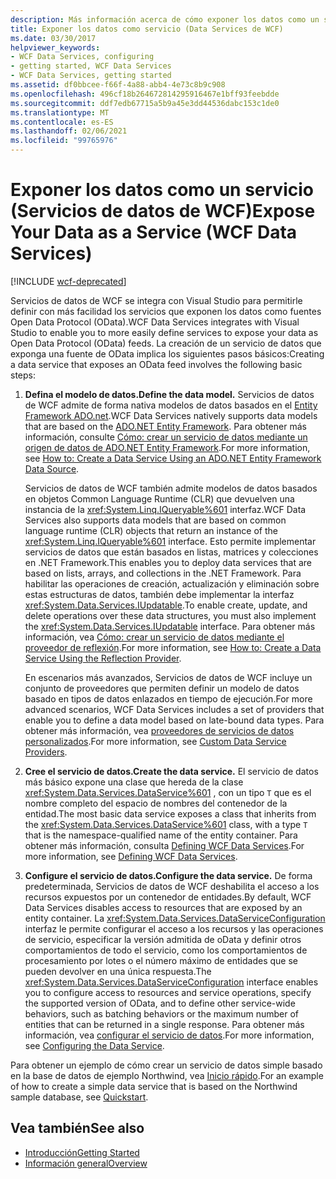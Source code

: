 ```yaml
---
description: Más información acerca de cómo exponer los datos como un servicio (Servicios de datos de WCF)
title: Exponer los datos como servicio (Data Services de WCF)
ms.date: 03/30/2017
helpviewer_keywords:
- WCF Data Services, configuring
- getting started, WCF Data Services
- WCF Data Services, getting started
ms.assetid: df0bbcee-f66f-4a88-abb4-4e73c8b9c908
ms.openlocfilehash: 496cf18b264672814295916467e1bff93feebdde
ms.sourcegitcommit: ddf7edb67715a5b9a45e3dd44536dabc153c1de0
ms.translationtype: MT
ms.contentlocale: es-ES
ms.lasthandoff: 02/06/2021
ms.locfileid: "99765976"
---
```

# <a name="expose-your-data-as-a-service-wcf-data-services"></a><span data-ttu-id="88513-103">Exponer los datos como un servicio (Servicios de datos de WCF)</span><span class="sxs-lookup"><span data-stu-id="88513-103">Expose Your Data as a Service (WCF Data Services)</span></span>

[!INCLUDE [wcf-deprecated](~/includes/wcf-deprecated.md)]

<span data-ttu-id="88513-104">Servicios de datos de WCF se integra con Visual Studio para permitirle definir con más facilidad los servicios que exponen los datos como fuentes Open Data Protocol (OData).</span><span class="sxs-lookup"><span data-stu-id="88513-104">WCF Data Services integrates with Visual Studio to enable you to more easily define services to expose your data as Open Data Protocol (OData) feeds.</span></span> <span data-ttu-id="88513-105">La creación de un servicio de datos que exponga una fuente de OData implica los siguientes pasos básicos:</span><span class="sxs-lookup"><span data-stu-id="88513-105">Creating a data service that exposes an OData feed involves the following basic steps:</span></span>

1. <span data-ttu-id="88513-106">**Defina el modelo de datos.**</span><span class="sxs-lookup"><span data-stu-id="88513-106">**Define the data model.**</span></span> <span data-ttu-id="88513-107">Servicios de datos de WCF admite de forma nativa modelos de datos basados en el [Entity Framework ADO.net](../adonet/ef/index.md).</span><span class="sxs-lookup"><span data-stu-id="88513-107">WCF Data Services natively supports data models that are based on the [ADO.NET Entity Framework](../adonet/ef/index.md).</span></span> <span data-ttu-id="88513-108">Para obtener más información, consulte [Cómo: crear un servicio de datos mediante un origen de datos de ADO.NET Entity Framework](create-a-data-service-using-an-adonet-ef-data-wcf.md).</span><span class="sxs-lookup"><span data-stu-id="88513-108">For more information, see [How to: Create a Data Service Using an ADO.NET Entity Framework Data Source](create-a-data-service-using-an-adonet-ef-data-wcf.md).</span></span>

     <span data-ttu-id="88513-109">Servicios de datos de WCF también admite modelos de datos basados en objetos Common Language Runtime (CLR) que devuelven una instancia de la <xref:System.Linq.IQueryable%601> interfaz.</span><span class="sxs-lookup"><span data-stu-id="88513-109">WCF Data Services also supports data models that are based on common language runtime (CLR) objects that return an instance of the <xref:System.Linq.IQueryable%601> interface.</span></span> <span data-ttu-id="88513-110">Esto permite implementar servicios de datos que están basados en listas, matrices y colecciones en .NET Framework.</span><span class="sxs-lookup"><span data-stu-id="88513-110">This enables you to deploy data services that are based on lists, arrays, and collections in the .NET Framework.</span></span> <span data-ttu-id="88513-111">Para habilitar las operaciones de creación, actualización y eliminación sobre estas estructuras de datos, también debe implementar la interfaz <xref:System.Data.Services.IUpdatable>.</span><span class="sxs-lookup"><span data-stu-id="88513-111">To enable create, update, and delete operations over these data structures, you must also implement the <xref:System.Data.Services.IUpdatable> interface.</span></span> <span data-ttu-id="88513-112">Para obtener más información, vea [Cómo: crear un servicio de datos mediante el proveedor de reflexión](create-a-data-service-using-rp-wcf-data-services.md).</span><span class="sxs-lookup"><span data-stu-id="88513-112">For more information, see [How to: Create a Data Service Using the Reflection Provider](create-a-data-service-using-rp-wcf-data-services.md).</span></span>

     <span data-ttu-id="88513-113">En escenarios más avanzados, Servicios de datos de WCF incluye un conjunto de proveedores que permiten definir un modelo de datos basado en tipos de datos enlazados en tiempo de ejecución.</span><span class="sxs-lookup"><span data-stu-id="88513-113">For more advanced scenarios, WCF Data Services includes a set of providers that enable you to define a data model based on late-bound data types.</span></span> <span data-ttu-id="88513-114">Para obtener más información, vea [proveedores de servicios de datos personalizados](custom-data-service-providers-wcf-data-services.md).</span><span class="sxs-lookup"><span data-stu-id="88513-114">For more information, see [Custom Data Service Providers](custom-data-service-providers-wcf-data-services.md).</span></span>

2. <span data-ttu-id="88513-115">**Cree el servicio de datos.**</span><span class="sxs-lookup"><span data-stu-id="88513-115">**Create the data service.**</span></span> <span data-ttu-id="88513-116">El servicio de datos más básico expone una clase que hereda de la clase <xref:System.Data.Services.DataService%601> , con un tipo `T` que es el nombre completo del espacio de nombres del contenedor de la entidad.</span><span class="sxs-lookup"><span data-stu-id="88513-116">The most basic data service exposes a class that inherits from the <xref:System.Data.Services.DataService%601> class, with a type `T` that is the namespace-qualified name of the entity container.</span></span> <span data-ttu-id="88513-117">Para obtener más información, consulta [Defining WCF Data Services](defining-wcf-data-services.md).</span><span class="sxs-lookup"><span data-stu-id="88513-117">For more information, see [Defining WCF Data Services](defining-wcf-data-services.md).</span></span>

3. <span data-ttu-id="88513-118">**Configure el servicio de datos.**</span><span class="sxs-lookup"><span data-stu-id="88513-118">**Configure the data service.**</span></span> <span data-ttu-id="88513-119">De forma predeterminada, Servicios de datos de WCF deshabilita el acceso a los recursos expuestos por un contenedor de entidades.</span><span class="sxs-lookup"><span data-stu-id="88513-119">By default, WCF Data Services disables access to resources that are exposed by an entity container.</span></span> <span data-ttu-id="88513-120">La <xref:System.Data.Services.DataServiceConfiguration> interfaz le permite configurar el acceso a los recursos y las operaciones de servicio, especificar la versión admitida de oData y definir otros comportamientos de todo el servicio, como los comportamientos de procesamiento por lotes o el número máximo de entidades que se pueden devolver en una única respuesta.</span><span class="sxs-lookup"><span data-stu-id="88513-120">The <xref:System.Data.Services.DataServiceConfiguration> interface enables you to configure access to resources and service operations, specify the supported version of OData, and to define other service-wide behaviors, such as batching behaviors or the maximum number of entities that can be returned in a single response.</span></span> <span data-ttu-id="88513-121">Para obtener más información, vea [configurar el servicio de datos](configuring-the-data-service-wcf-data-services.md).</span><span class="sxs-lookup"><span data-stu-id="88513-121">For more information, see [Configuring the Data Service](configuring-the-data-service-wcf-data-services.md).</span></span>

<span data-ttu-id="88513-122">Para obtener un ejemplo de cómo crear un servicio de datos simple basado en la base de datos de ejemplo Northwind, vea [Inicio rápido](quickstart-wcf-data-services.md).</span><span class="sxs-lookup"><span data-stu-id="88513-122">For an example of how to create a simple data service that is based on the Northwind sample database, see [Quickstart](quickstart-wcf-data-services.md).</span></span>

## <a name="see-also"></a><span data-ttu-id="88513-123">Vea también</span><span class="sxs-lookup"><span data-stu-id="88513-123">See also</span></span>

- [<span data-ttu-id="88513-124">Introducción</span><span class="sxs-lookup"><span data-stu-id="88513-124">Getting Started</span></span>](getting-started-with-wcf-data-services.md)
- [<span data-ttu-id="88513-125">Información general</span><span class="sxs-lookup"><span data-stu-id="88513-125">Overview</span></span>](wcf-data-services-overview.md)
